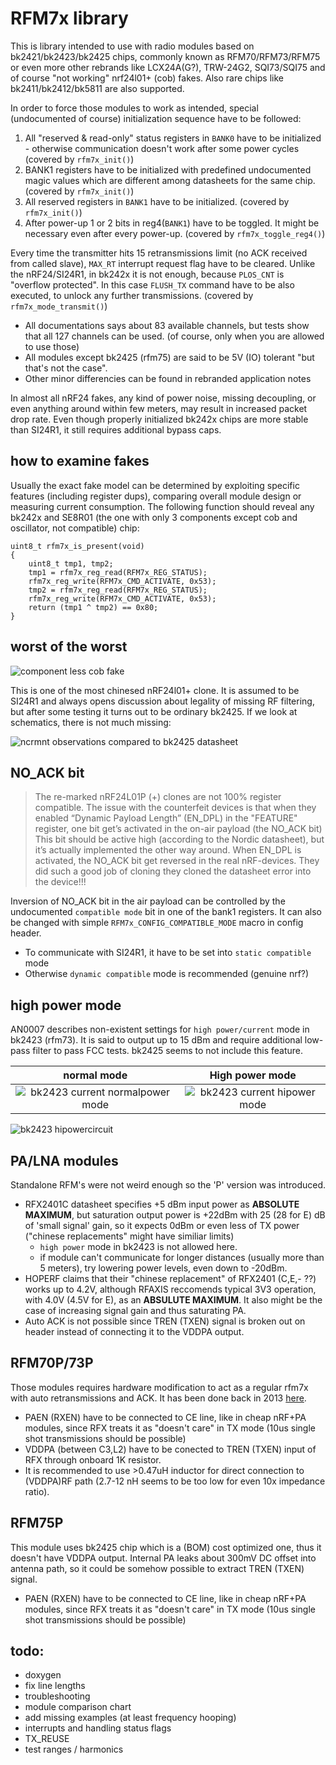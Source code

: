 # RFM7x library

This is library intended to use with radio modules based on bk2421/bk2423/bk2425 chips, commonly known as RFM70/RFM73/RFM75 or even more other rebrands like LCX24A(G?), TRW-24G2, SQI73/SQI75 and of course "not working" nrf24l01+ (cob) fakes.
Also rare chips like bk2411/bk2412/bk5811 are also supported.

In order to force those modules to work as intended, special (undocumented of course) initialization sequence have to be followed:

1. All "reserved & read-only" status registers in `BANK0` have to be initialized - otherwise communication doesn't work after some power cycles (covered by `rfm7x_init()`)
2. BANK1 registers have to be initialized with predefined undocumented magic values which are different among datasheets for the same chip. (covered by `rfm7x_init()`)
3. All reserved registers in `BANK1` have to be initialized. (covered by `rfm7x_init()`)
4. After power-up 1 or 2 bits in reg4(`BANK1`) have to be toggled. It might be necessary even after every power-up. (covered by `rfm7x_toggle_reg4()`)

Every time the transmitter hits 15 retransmissions limit (no ACK received from called slave), `MAX_RT` interrupt request flag have to be cleared.
Unlike the nRF24/SI24R1, in bk242x it is not enough, because `PLOS_CNT` is "overflow protected".
In this case `FLUSH_TX` command have to be also executed, to unlock any further transmissions. (covered by `rfm7x_mode_transmit()`)

- All documentations says about 83 available channels, but tests show that all 127 channels can be used. (of course, only when you are allowed to use those)
- All modules except bk2425 (rfm75) are said to be 5V (IO) tolerant "but that's not the case".
- Other minor differencies can be found in rebranded application notes

In almost all nRF24 fakes, any kind of power noise, missing decoupling, or even anything around within few meters, may result in increased packet drop rate.
Even though properly initialized bk242x chips are more stable than SI24R1, it still requires additional bypass caps.

## how to examine fakes

Usually the exact fake model can be determined by exploiting specific features (including register dups), comparing overall module design or measuring current consumption.
The following function should reveal any bk242x and SE8R01 (the one with only 3 components except cob and oscillator, not compatible) chip:

```
uint8_t rfm7x_is_present(void)
{
 	uint8_t tmp1, tmp2;
 	tmp1 = rfm7x_reg_read(RFM7x_REG_STATUS);
 	rfm7x_reg_write(RFM7x_CMD_ACTIVATE, 0x53);
 	tmp2 = rfm7x_reg_read(RFM7x_REG_STATUS);
 	rfm7x_reg_write(RFM7x_CMD_ACTIVATE, 0x53);
 	return (tmp1 ^ tmp2) == 0x80;
}
```

## worst of the worst

![component less cob fake](pics/nrf24l01_cobfake.jpg)

This is one of the most chinesed nRF24l01+ clone. 
It is assumed to be SI24R1 and always opens discussion about legality of missing RF filtering, but after some testing it turns out to be ordinary bk2425.
If we look at schematics, there is not much missing:

![ncrmnt observations compared to bk2425 datasheet](pics/schematic.png)
 
## NO_ACK bit

> The re-marked nRF24L01P (+) clones are not 100% register compatible. The issue with the counterfeit devices is that when they enabled “Dynamic Payload Length” (EN_DPL) in the "FEATURE" register, one bit get’s activated in the on-air payload (the NO_ACK bit) This bit should be active high (according to the Nordic datasheet), but it’s actually implemented the other way around. When EN_DPL is activated, the NO_ACK bit get reversed in the real nRF-devices. They did such a good job of cloning they cloned the datasheet error into the device!!!

Inversion of NO_ACK bit in the air payload can be controlled by the undocumented `compatible mode` bit in one of the bank1 registers. 
It can also be changed with simple `RFM7x_CONFIG_COMPATIBLE_MODE` macro in config header.

- To communicate with SI24R1, it have to be set into `static compatible` mode 
- Otherwise `dynamic compatible` mode is recommended (genuine nrf?)

## high power mode

AN0007 describes non-existent settings for `high power/current` mode in bk2423 (rfm73).
It is said to output up to 15 dBm and require additional low-pass filter to pass FCC tests.
bk2425 seems to not include this feature.

| normal mode | High power mode |
|:---:|:---:|
|![bk2423 current normalpower mode](pics/2ohm2_normal_mode.png) | ![bk2423 current hipower mode](pics/2ohm2_high_power_mode.png)|

![bk2423 hipowercircuit](pics/bk2423_hipower_circuit.png)

## PA/LNA modules
Standalone RFM's were not weird enough so the 'P' version was introduced.

- RFX2401C datasheet specifies +5 dBm input power as **ABSOLUTE MAXIMUM**, but saturation output power is +22dBm with 25 (28 for E) dB of 'small signal' gain, so it expects 0dBm or even less of TX power ("chinese replacements" might have similiar limits)
	- `high power` mode in bk2423 is not allowed here.
	- if module can't communicate for longer distances (usually more than 5 meters), try lowering power levels, even down to -20dBm.
- HOPERF claims that their "chinese replacement" of RFX2401 (C,E,- ??) works up to 4.2V, although RFAXIS reccomends typical 3V3 operation, with 4.0V (4.5V for E), as an **ABSULUTE MAXIMUM**. It also might be the case of increasing signal gain and thus saturating PA.
- Auto ACK is not possible since TREN (TXEN) signal is broken out on header instead of connecting it to the VDDPA output.
	
## RFM70P/73P

Those modules requires hardware modification to act as a regular rfm7x with auto retransmissions and ACK.
It has been done back in 2013 [here](http://www.elektroda.pl/rtvforum/topic2659984.html).

- PAEN (RXEN) have to be connected to CE line, like in cheap nRF+PA modules, since RFX treats it as "doesn't care" in TX mode (10us single shot transmissions should be possible)
- VDDPA (between C3,L2) have to be conected to TREN (TXEN) input of RFX through onboard 1K resistor.
- It is recommended to use >0.47uH inductor for direct connection to (VDDPA)RF path (2.7-12 nH seems to be too low for even 10x impedance ratio).

## RFM75P

This module uses bk2425 chip which is a (BOM) cost optimized one, thus it doesn't have VDDPA output.
Internal PA leaks about 300mV DC offset into antenna path, so it could be somehow possible to extract TREN (TXEN) signal.

- PAEN (RXEN) have to be connected to CE line, like in cheap nRF+PA modules, since RFX treats it as "doesn't care" in TX mode (10us single shot transmissions should be possible)

## todo:
- doxygen
- fix line lengths
- troubleshooting
- module comparison chart
- add missing examples (at least frequency hooping)
- interrupts and handling status flags
- TX_REUSE
- test ranges / harmonics